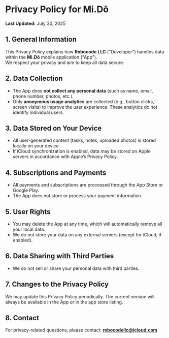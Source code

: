 # Privacy Policy for Mi.Dō

**Last Updated:** July 30, 2025

## 1. General Information

This Privacy Policy explains how **Robocode LLC** ("Developer") handles data within the **Mi.Dō** mobile application ("App").  
We respect your privacy and aim to keep all data secure.

## 2. Data Collection

- The App does **not collect any personal data** (such as name, email, phone number, photos, etc.).  
- Only **anonymous usage analytics** are collected (e.g., button clicks, screen visits) to improve the user experience. These analytics do not identify individual users.

## 3. Data Stored on Your Device

- All user-generated content (tasks, notes, uploaded photos) is stored locally on your device.  
- If iCloud synchronization is enabled, data may be stored on Apple servers in accordance with Apple’s Privacy Policy.

## 4. Subscriptions and Payments

- All payments and subscriptions are processed through the App Store or Google Play.  
- The App does not store or process your payment information.

## 5. User Rights

- You may delete the App at any time, which will automatically remove all your local data.  
- We do not store your data on any external servers (except for iCloud, if enabled).

## 6. Data Sharing with Third Parties

- We do not sell or share your personal data with third parties.  

## 7. Changes to the Privacy Policy

We may update this Privacy Policy periodically. The current version will always be available in the App or in the app store listing.

## 8. Contact

For privacy-related questions, please contact: **robocodellc@icloud.com**
